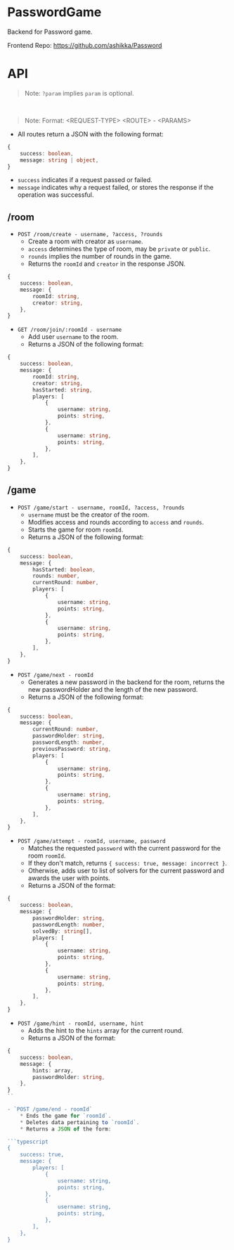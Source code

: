 # PasswordGame

Backend for Password game.

Frontend Repo: https://github.com/ashikka/Password

# API

> Note: `?param` implies `param` is optional.
<br/>

> Note: Format: \<REQUEST-TYPE\> \<ROUTE\> - \<PARAMS\>

- All routes return a JSON with the following format:

```typescript
{
    success: boolean,
    message: string | object,
}
```

- `success` indicates if a request passed or failed.
- `message` indicates why a request failed, or stores the response if the operation was successful.

## /room

- `POST /room/create - username, ?access, ?rounds`
    * Create a room with creator as `username`.
    * `access` determines the type of room, may be `private` or `public`.
    * `rounds` implies the number of rounds in the game.
    * Returns the `roomId` and `creator` in the response JSON.
```typescript
{
    success: boolean,
    message: {
        roomId: string,
        creator: string,
    },
}
```

- `GET /room/join/:roomId - username`
    * Add user `username` to the room.
    * Returns a JSON of the following format:
```typescript
{
    success: boolean,
    message: {
        roomId: string,
        creator: string,
        hasStarted: string,
        players: [
            {
                username: string,
                points: string,
            },
            {
                username: string,
                points: string,
            },
        ],
    },
}
```

## /game

- `POST /game/start - username, roomId, ?access, ?rounds`
    * `username` must be the creator of the room.
    * Modifies access and rounds according to `access` and `rounds`.
    * Starts the game for room `roomId`.
    * Returns a JSON of the following format:
```typescript
{
    success: boolean,
    message: {
        hasStarted: boolean,
        rounds: number,
        currentRound: number,
        players: [
            {
                username: string,
                points: string,
            },
            {
                username: string,
                points: string,
            },
        ],
    },
}
```

- `POST /game/next - roomId`
    * Generates a new password in the backend for the room, returns the new passwordHolder and the length of the new password.
    * Returns a JSON of the following format:
```typescript
{
    success: boolean,
    message: {
        currentRound: number,
        passwordHolder: string,
        passwordLength: number,
        previousPassword: string,
        players: [
            {
                username: string,
                points: string,
            },
            {
                username: string,
                points: string,
            },
        ],
    },
}
```

- `POST /game/attempt - roomId, username, password`
    * Matches the requested `password` with the current password for the room `roomId`.
    * If they don't match, returns `{ success: true, message: incorrect }`.
    * Otherwise, adds user to list of solvers for the current password and awards the user with points.
    * Returns a JSON of the format:
```typescript
{
    success: boolean,
    message: {
        passwordHolder: string,
        passwordLength: number,
        solvedBy: string[],
        players: [
            {
                username: string,
                points: string,
            },
            {
                username: string,
                points: string,
            },
        ],
    },
}
```

- `POST /game/hint - roomId, username, hint`
    * Adds the hint to the `hints` array for the current round.
    * Returns a JSON of the format:
```typescript
{
    success: boolean,
    message: {
        hints: array,
        passwordHolder: string,
    },
}
``

- `POST /game/end - roomId`
    * Ends the game for `roomId`.
    * Deletes data pertaining to `roomId`.
    * Returns a JSON of the form:

```typescript
{
    success: true,
    message: {
        players: [
            {
                username: string,
                points: string,
            },
            {
                username: string,
                points: string,
            },
        ],
    },
}
```